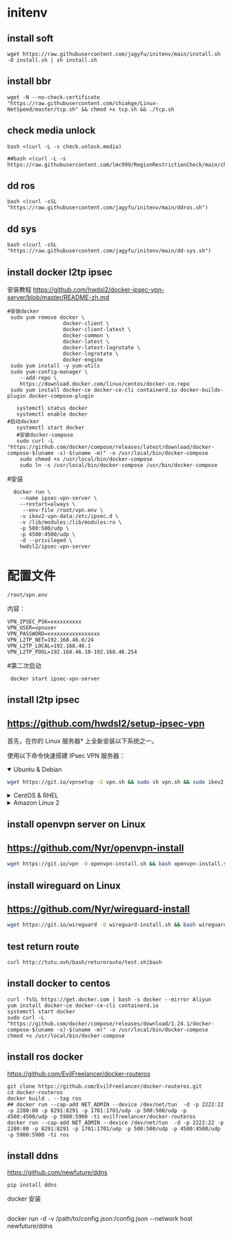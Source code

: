 # initenv


## install soft
```
wget https://raw.githubusercontent.com/jagyfu/initenv/main/install.sh -O install.sh | sh install.sh
```

## install bbr 
```
wget -N --no-check-certificate "https://raw.githubusercontent.com/chiakge/Linux-NetSpeed/master/tcp.sh" && chmod +x tcp.sh && ./tcp.sh
```
## check media unlock
```
bash <(curl -L -s check.unlock.media)

##bash <(curl -L -s https://raw.githubusercontent.com/lmc999/RegionRestrictionCheck/main/check.sh)
```
## dd ros
```
bash <(curl -sSL "https://raw.githubusercontent.com/jagyfu/initenv/main/ddros.sh")
```
## dd sys
```
bash <(curl -sSL "https://raw.githubusercontent.com/jagyfu/initenv/main/dd-sys.sh")
```

## install docker l2tp ipsec 
安装教程 https://github.com/hwdsl2/docker-ipsec-vpn-server/blob/master/README-zh.md

```
#安装docker
 sudo yum remove docker \
                  docker-client \
                  docker-client-latest \
                  docker-common \
                  docker-latest \
                  docker-latest-logrotate \
                  docker-logrotate \
                  docker-engine
 sudo yum install -y yum-utils
 sudo yum-config-manager \
    --add-repo \
    https://download.docker.com/linux/centos/docker-ce.repo
 sudo yum install docker-ce docker-ce-cli containerd.io docker-buildx-plugin docker-compose-plugin

   systemctl status docker
   systemctl enable docker
#启动docker
   systemctl start docker
   #安装docker-compose
   sudo curl -L "https://github.com/docker/compose/releases/latest/download/docker-compose-$(uname -s)-$(uname -m)" -o /usr/local/bin/docker-compose
    sudo chmod +x /usr/local/bin/docker-compose
    sudo ln -s /usr/local/bin/docker-compose /usr/bin/docker-compose
```
#安装
```
  docker run \
    --name ipsec-vpn-server \
    --restart=always \
     --env-file /root/vpn.env \
    -v ikev2-vpn-data:/etc/ipsec.d \
    -v /lib/modules:/lib/modules:ro \
    -p 500:500/udp \
    -p 4500:4500/udp \
    -d --privileged \
    hwdsl2/ipsec-vpn-server
```
#  配置文件
``` 
/root/vpn.env
```
 内容：
```
VPN_IPSEC_PSK=xxxxxxxxxx
VPN_USER=vpnuser
VPN_PASSWORD=xxxxxxxxxxxxxxxxx
VPN_L2TP_NET=192.168.46.0/24
VPN_L2TP_LOCAL=192.168.46.1
VPN_L2TP_POOL=192.168.46.10-192.168.46.254
```

#第二次启动
```
 docker start ipsec-vpn-server
```

## install l2tp ipsec 

## https://github.com/hwdsl2/setup-ipsec-vpn
首先，在你的 Linux 服务器\* 上全新安装以下系统之一。

使用以下命令快速搭建 IPsec VPN 服务器：

<details open>
<summary>
Ubuntu & Debian
</summary>

```bash
wget https://git.io/vpnsetup -O vpn.sh && sudo sh vpn.sh && sudo ikev2.sh --auto
```
</details>

<details>
<summary>
CentOS & RHEL
</summary>

```bash
wget https://git.io/vpnsetup-centos -O vpn.sh && sudo sh vpn.sh && sudo ikev2.sh --auto
```
</details>

<details>
<summary>
Amazon Linux 2
</summary>

```bash
wget https://git.io/vpnsetup-amzn -O vpn.sh && sudo sh vpn.sh && sudo ikev2.sh --auto
```
</details>

## install openvpn server on Linux
## https://github.com/Nyr/openvpn-install
```bash
wget https://git.io/vpn -O openvpn-install.sh && bash openvpn-install.sh
```

## install wireguard on Linux 
## https://github.com/Nyr/wireguard-install
```bash
wget https://git.io/wireguard -O wireguard-install.sh && bash wireguard-install.sh
```

## test return route
```
curl http://tutu.ovh/bash/returnroute/test.sh|bash
```

## install docker to centos
```
curl -fsSL https://get.docker.com | bash -s docker --mirror Aliyun
yum install docker-ce docker-ce-cli containerd.io
systemctl start docker
sudo curl -L "https://github.com/docker/compose/releases/download/1.24.1/docker-compose-$(uname -s)-$(uname -m)" -o /usr/local/bin/docker-compose
chmod +x /usr/local/bin/docker-compose
```

## install ros docker
https://github.com/EvilFreelancer/docker-routeros
```
git clone https://github.com/EvilFreelancer/docker-routeros.git
cd docker-routeros
docker build . --tag ros
## docker run --cap-add NET_ADMIN --device /dev/net/tun  -d -p 2222:22 -p 2280:80 -p 8291:8291 -p 1701:1701/udp -p 500:500/udp -p 4500:4500/udp -p 5900:5900 -ti evilfreelancer/docker-routeros
docker run --cap-add NET_ADMIN --device /dev/net/tun  -d -p 2222:22 -p 2280:80 -p 8291:8291 -p 1701:1701/udp -p 500:500/udp -p 4500:4500/udp -p 5900:5900 -ti ros
```


## install ddns
https://github.com/newfuture/ddns

```
pip install ddns
```
docker 安装
```
```
docker run -d -v /path/to/config.json:/config.json --network host newfuture/ddns
```
